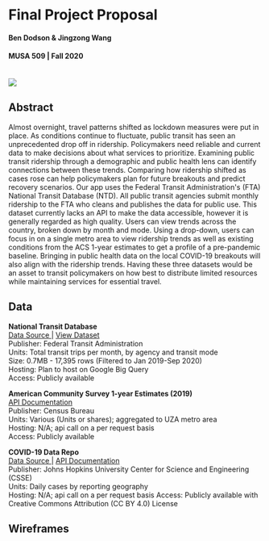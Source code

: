 # Final Project Proposal
#### Ben Dodson & Jingzong Wang
#### MUSA 509 | Fall 2020
<br>

<img src="~/Images/logo.png"/>

## Abstract
Almost overnight, travel patterns shifted as lockdown measures were put in place. As conditions continue to fluctuate, public transit has seen an unprecedented drop off in ridership. Policymakers need reliable and current data to make decisions about what services to prioritize. Examining public transit ridership through a demographic and public health lens can identify connections between these trends. Comparing how ridership shifted as cases rose can help policymakers plan for future breakouts and predict recovery scenarios. Our app uses the Federal Transit Administration's (FTA) National Transit Database (NTD). All public transit agencies submit monthly ridership to the FTA who cleans and publishes the data for public use. This dataset currently lacks an API to make the data accessible, however it is generally regarded as high quality. Users can view trends across the country, broken down by month and mode. Using a drop-down, users can focus in on a single metro area to view ridership trends as well as existing conditions from the ACS 1-year estimates to get a profile of a pre-pandemic baseline. Bringing in public health data on the local COVID-19 breakouts will also align with the ridership trends. Having these three datasets would be an asset to transit policymakers on how best to distribute limited resources while maintaining services for essential travel.

## Data
<b>National Transit Database</b> 
<br> <a href="https://www.transit.dot.gov/ntd/data-product/monthly-module-adjusted-data-release"> Data Source </a> | <a href=""> View Dataset </a>
<br> Publisher: Federal Transit Administration
<br> Units: Total transit trips per month, by agency and transit mode
<br> Size: 0.7MB - 17,395 rows (Filtered to Jan 2019-Sep 2020)
<br> Hosting: Plan to host on Google Big Query
<br> Access: Publicly available 

<b>American Community Survey 1-year Estimates (2019)</b> 
<br> <a href="https://www.census.gov/data/developers/data-sets/acs-1year.html"> API Documentation </a>
<br> Publisher: Census Bureau
<br> Units: Various (Units or shares); aggregated to UZA metro area
<br> Hosting: N/A; api call on a per request basis
<br> Access: Publicly available

<b>COVID-19 Data Repo</b>
<br> <a href="https://github.com/CSSEGISandData/COVID-19"> Data Source </a> | <a href="https://pipedream.com/@pravin/http-api-for-latest-covid-19-data-p_G6CLVM/edit"> API Documentation </a>
<br> Publisher: Johns Hopkins University Center for Science and Engineering (CSSE)
<br> Units: Daily cases by reporting geography
<br> Hosting: N/A; api call on a per request basis
Access: Publicly available with Creative Commons Attribution (CC BY 4.0) License

## Wireframes
